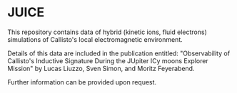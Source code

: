 # JUICE

This repository contains data of hybrid (kinetic ions, fluid electrons) simulations of Callisto's local electromagnetic environment.

Details of this data are included in the publication entitled: "Observability of Callisto's Inductive Signature During the JUpiter ICy moons Explorer Mission" by Lucas Liuzzo, Sven Simon, and Moritz Feyerabend.

Further information can be provided upon request.
